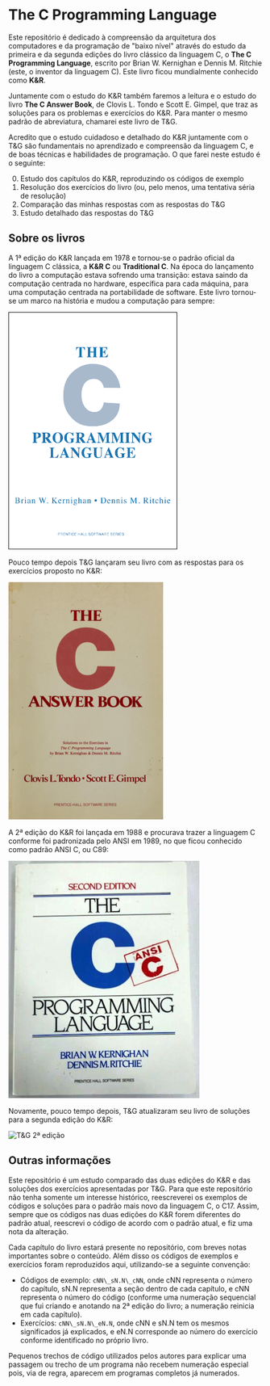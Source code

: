 # The C Programming Language

Este repositório é dedicado à compreensão da arquitetura dos computadores e da
programação de "baixo nível" através do estudo da primeira e da segunda edições
do livro clássico da linguagem C, o **The C Programming Language**, escrito por
Brian W. Kernighan e Dennis M. Ritchie (este, o inventor da linguagem C). Este
livro ficou mundialmente conhecido como **K&R**.

Juntamente com o estudo do K&R também faremos a leitura e o estudo do livro
**The C Answer Book**, de Clovis L. Tondo e Scott E. Gimpel, que traz as
soluções para os problemas e exercícios do K&R. Para manter o mesmo padrão de
abreviatura, chamarei este livro de T&G.

Acredito que o estudo cuidadoso e detalhado do K&R juntamente com o T&G são
fundamentais no aprendizado e compreensão da linguagem C, e de boas técnicas e
habilidades de programação. O que farei neste estudo é o seguinte:

0. Estudo dos capítulos do K&R, reproduzindo os códigos de exemplo
0. Resolução dos exercícios do livro (ou, pelo menos, uma tentativa séria de
   resolução)
0. Comparação das minhas respostas com as respostas do T&G
0. Estudo detalhado das respostas do T&G


## Sobre os livros

A 1ª edição do K&R lançada em 1978 e tornou-se o padrão oficial da linguagem C
clássica, a **K&R C** ou **Traditional C**. Na época do lançamento do livro a
computação estava sofrendo uma transição: estava saindo da computação centrada
no hardware, específica para cada máquina, para uma computação centrada na
portabilidade de software. Este livro tornou-se um marco na história e mudou a
computação para sempre:


![K&R 1ª edição](https://raw.githubusercontent.com/abrantesasf/the_c_programming_language/master/imagens/c1.png)

Pouco tempo depois T&G lançaram seu livro com as respostas para os exercícios
proposto no K&R:

![T&G 1ª edição](https://raw.githubusercontent.com/abrantesasf/the_c_programming_language/master/imagens/c1ans.png)

A 2ª edição do K&R foi lançada em 1988 e procurava trazer a linguagem C conforme
foi padronizada pelo ANSI em 1989, no que ficou conhecido como padrão ANSI C, ou
C89:

![K&R 2ª edição](https://raw.githubusercontent.com/abrantesasf/the_c_programming_language/master/imagens/c2.jpeg)

Novamente, pouco tempo depois, T&G atualizaram seu livro de soluções para a
segunda edição do K&R:

![T&G 2ª edição](https://raw.githubusercontent.com/abrantesasf/the_c_programming_language/master/imagens/c2ans.png)


## Outras informações

Este repositório é um estudo comparado das duas edições do K&R e das soluções
dos exercícios apresentadas por T&G. Para que este repositório não tenha somente
um interesse histórico, reescreverei os exemplos de códigos e soluções para o
padrão mais novo da linguagem C, o C17. Assim, sempre que os códigos nas duas
edições do K&R forem diferentes do padrão atual, reescrevi o código de acordo
com o padrão atual, e fiz uma nota da alteração.

Cada capítulo do livro estará presente no repositório, com breves notas
importantes sobre o conteúdo. Além disso os códigos de exemplos e exercícios
foram reproduzidos aqui, utilizando-se a seguinte convenção:

* Códigos de exemplo: `cNN\_sN.N\_cNN`, onde cNN representa o número do
  capítulo, sN.N representa a seção dentro de cada capítulo, e cNN representa o
  número do código (conforme uma numeração sequencial que fui criando e anotando
  na 2ª edição do livro; a numeração reinicia em cada capítulo).
* Exercícios: `cNN\_sN.N\_eN.N`, onde cNN e sN.N tem os mesmos significados já
  explicados, e eN.N corresponde ao número do exercício conforme identificado no
  próprio livro.

Pequenos trechos de código utilizados pelos autores para explicar uma passagem
ou trecho de um programa não recebem numeração especial pois, via de regra,
aparecem em programas completos já numerados.
